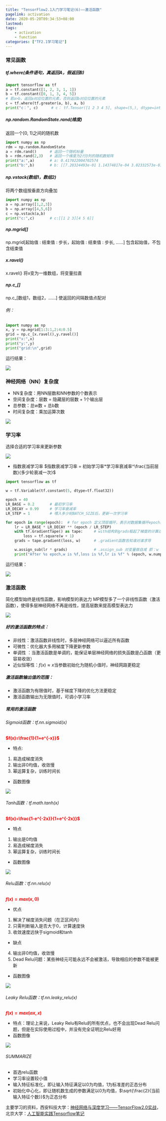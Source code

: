 ```yaml
---
title: "TensorFlow2.1入门学习笔记(6)——激活函数"
pagelink: activation
date: 2020-05-20T09:34:53+08:00
lastmod:
tags: 
    - activation
    - function
categories: ["TF2.1学习笔记"]
---
```

### 常见函数

##### tf.where(条件语句，真返回A，假返回B)



```python
import tensorflow as tf
a = tf.constant([1, 2, 3, 1, 1])
b = tf.constant([0, 1, 3, 4, 5])
# 若a>b，返回a对应位置的元素，否则返回b对应位置的元素
c = tf.where(tf.greater(a, b), a, b)  
print("c：", c)		# c： tf.Tensor([1 2 3 4 5], shape=(5,), dtype=int32)
```
##### np.random.RandomState.rand(维度)

返回一个[0, 1)之间的随机数
```python
import numpy as np
rdm = np.random.RandomState
a = rdm.rand()		# 返回一个随机标量
b = rdm.rand(2,3)	# 返回一个维度为2行3列的随机数矩阵
print("a:",a)		# a: 0.417022004702574
print("b:",b)		# b: [[7.20324493e-01 1.14374817e-04 3.02332573e-01][1.46755891e-01 9.23385948e-02 1.86260211e-01]]
```
##### np.vstack(数组1，数组2)
将两个数组按垂直方向叠加
```python
import numpy as np
a = np.array([1,2,3])
b = np.array([4,5,6])
c = np.vstack(a,b)
print("c:",c)		# c:[[1 2 3][4 5 6]]
```
##### np.mgrid[]
np.mgrid[起始值 : 结束值 : 步长，起始值 : 结束值 : 步长, ……]
包含起始值，不包含结束值
##### x.ravel()
x.ravel()
将x变为一维数组，将变量拉直
##### np.c_[]
np.c_[数组1，数组2，……]
使返回的间隔数值点配对
###### 例：
```python 
import numpy as np
x, y = np.mgrid[1:3:1,2:4:0.5]
grid = np.c_[x.ravel(),y.ravel()]
print("x:",x)
print("y:",y)
print("grid:\n",grid)
```

运行结果：

![](https://img-blog.csdnimg.cn/20200519145207309.png " ")



### 神经网络（NN）复杂度

  - NN复杂度：用NN层数和NN参数的个数表示
  - 空间复杂度：层数 = 隐藏层的层数 + 1个输出层
  - 总参数：总w数 + 总b数
  - 时间复杂度：乘加运算次数

![](https://img-blog.csdnimg.cn/20200519145726936.png " ")

### 学习率
选择合适的学习率来更新参数

![](https://img-blog.csdnimg.cn/20200519150412319.png " ")

  - 指数衰减学习率
$指数衰减学习率 = 初始学习率*学习率衰减率^\frac{当前层数}{多少轮衰减一次}$
```python
import tensorflow as tf

w = tf.Variable(tf.constant(5, dtype=tf.float32))

epoch = 40
LR_BASE = 0.2  		# 最初学习率
LR_DECAY = 0.99  	# 学习率衰减率
LR_STEP = 1			# 喂入多少轮BATCH_SIZE后，更新一次学习率

for epoch in range(epoch):  # for epoch 定义顶层循环，表示对数据集循环epoch次，此例数据集数据仅有1个w,初始化时候constant赋值为5，循环100次迭代。
    lr = LR_BASE * LR_DECAY ** (epoch / LR_STEP)
    with tf.GradientTape() as tape:  	# with结构到grads框起了梯度的计算过程。
        loss = tf.square(w + 1)
    grads = tape.gradient(loss, w)  	# .gradient函数告知谁对谁求导

    w.assign_sub(lr * grads) 			# .assign_sub 对变量做自减 即：w -= lr*grads 即 w = w - lr*grads
    print("After %s epoch,w is %f,loss is %f,lr is %f" % (epoch, w.numpy(), loss, lr))
```

运行结果：

![](https://img-blog.csdnimg.cn/20200519152159165.png " ")

### 激活函数
简化模型始终是线性函数，影响模型的表达力
MP模型多了一个非线性函数（激活函数），使得多层神经网络不再是线性，提高层数来提高模型表达力

![](https://img-blog.csdnimg.cn/20200519152818724.png " ")

##### 好的激活函数的特点：
  - 非线性：激活函数非线性时，多层神经网络可以逼近所有函数
  - 可微性：优化器大多用梯度下降更新参数
  - 单调性 ：当激活函数是单调的，能保证单层神经网络的损失函数是凸函数（更容易收敛）
  - 近似恒等性：$f(x)\approx x$当参数初始化为随机小值时，神经网路更稳定
##### 激活函数输出值的范围：
  - 激活函数为有限值时，基于梯度下降的优化方法更稳定
  - 激活函数输出为无限值时，可调小学习率
##### 常用的激活函数
###### Sigmoid函数：tf.nn.sigmoid(x)
**<font color=red>$f(x)=\frac{1}{1+e^{-x}}$**</font>
  - 特点:
1. 易造成梯度消失
2. 输出非0均值，收敛慢
3. 幂运算复杂，训练时间长
  - 函数图像

![](https://img-blog.csdnimg.cn/20200519173052938.png " ")

###### Tanh函数：tf.math.tanh(x)
**<font color=red>$f(x)=\frac{1-e^{-2x}}{1+e^{-2x}}$**</font>

  - 特点
1. 输出是0均值
2. 易造成梯度消失
3. 幂运算复杂，训练时间长
  - 函数图像

![](https://img-blog.csdnimg.cn/20200519173423359.png " ")

###### Relu函数：tf.nn.relu(x)
**<font color=red>$f(x)=max(x,0)$**</font>
  - 优点
1. 解决了梯度消失问题（在正区间内）
2. 只需判断输入是否大于0，计算速度快
3. 收敛速度远快于sigmoid和tanh
  - 缺点
4. 输出非0均值，收敛慢
5. Dead Relu问题：某些神经元可能永远不会被激活，导致相应的参数不能被更新
  - 函数图像


![](https://img-blog.csdnimg.cn/20200519174108758.png " ")

###### Leaky Relu函数：tf.nn.leaky_relu(x)
**<font color=red>$f(x)=max(\alpha x,x)$**</font>
  - 特点：理论上来说，Leaky Relu有Relu的所有优点，也不会出现Dead Relu问题，但是在实际使用过程中，并没有完全证明比Relu好用
  - 函数图像


![](https://img-blog.csdnimg.cn/20200519174542405.png " ")

###### SUMMARIZE

  - 首选relu函数
  - 学习率设置较小值
  - 输入特征标准化，即让输入特征满足以0为均值，1为标准差的正态分布
  - 初始化中心化，即让随机数生成的参数满足以0为均值，$\sqrt{\frac{2}{当前输入特征个数}}$为正态分布

主要学习的资料，西安科技大学：[神经网络与深度学习——TensorFlow2.0实战](https://www.icourse163.org/learn/XUST-1206363802#/learn/announce)，北京大学：[人工智能实践Tensorflow笔记](https://www.icourse163.org/learn/PKU-1002536002#/learn/announce)
